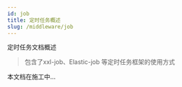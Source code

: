 ```yaml
---
id: job
title: 定时任务概述
slug: /middleware/job
---
```


定时任务文档概述

> 包含了xxl-job、Elastic-job 等定时任务框架的使用方式

本文档在施工中...


